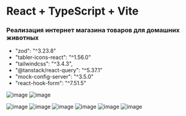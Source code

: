 # React + TypeScript + Vite

### Реализация интернет магазина товаров для домашних животных

-  "zod": "^3.23.8"
-  "tabler-icons-react": "^1.56.0"
-  "tailwindcss": "^3.4.3",
-  "@tanstack/react-query": "^5.37.1"
-  "mock-config-server": "^3.5.0"
-  "react-hook-form": "^7.51.5"

![image](https://github.com/user-attachments/assets/3ed38ca3-7dda-4423-a50e-c05d9c3665c0)
![image](https://github.com/user-attachments/assets/424b8359-d0a1-4a61-9e0f-3c916e7013b1)

![image](https://github.com/user-attachments/assets/5652894a-4596-4b71-97aa-44ad85210454)
![image](https://github.com/user-attachments/assets/ee8797a3-ad86-4f72-9f93-8c6452f1ebe9)
![image](https://github.com/user-attachments/assets/eaac77f3-9d22-4e89-a445-eb4799af49f5)
![image](https://github.com/user-attachments/assets/5a915d80-15b2-42ec-8ed8-9abc70a032c5)
![image](https://github.com/user-attachments/assets/fb564c2c-e240-4410-95bb-2ba65d0410e9)
![image](https://github.com/user-attachments/assets/a157b8c7-402f-4dbb-bd9f-bd383f8d749f)

